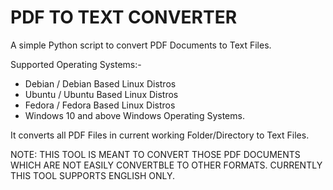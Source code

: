 # PDF TO TEXT CONVERTER
A simple Python script to convert PDF Documents to Text Files.

Supported Operating Systems:-

* Debian / Debian Based Linux Distros
* Ubuntu / Ubuntu Based Linux Distros
* Fedora / Fedora Based Linux Distros
* Windows 10 and above Windows Operating Systems.

It converts all PDF Files in current working Folder/Directory to 
Text Files.

NOTE: THIS TOOL IS MEANT TO CONVERT THOSE PDF DOCUMENTS WHICH ARE NOT EASILY CONVERTBLE TO OTHER FORMATS.
CURRENTLY THIS TOOL SUPPORTS ENGLISH ONLY.

